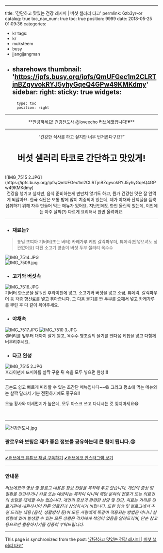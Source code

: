 
---
title: '간단하고 맛있는 건강 레시피 | 버섯 샐러리 타코'
permlink: 6zb3yr-or
catalog: true
toc_nav_num: true
toc: true
position: 9999
date: 2018-05-25 01:09:36
categories:
- kr
tags:
- kr
- muksteem
- busy
- jjangjjangman
- sharehows
thumbnail: 'https://ipfs.busy.org/ipfs/QmUFGec1m2CLRTjnBZqyvokRYJ5yhyGqeQ4GPw49KMKdmy'
sidebar:
    right:
        sticky: true
widgets:
    -
        type: toc
        position: right
---


<center>**안녕하세요! 건강전도사 @loveecho 러브에코입니다!💗**</center>

---

<center><q>건강한 식사를 하고 싶지만 너무 번거롭다구요?</q>
<h1>버섯 샐러리 타코로 간단하고 맛있게!</h1></center>

<br>
![IMG_7515 2.JPG](https://ipfs.busy.org/ipfs/QmUFGec1m2CLRTjnBZqyvokRYJ5yhyGqeQ4GPw49KMKdmy)




<pr>
<center>
건강을 챙기고 싶지만, 음식 준비하는게 만만치 않기도 하고, 뭔가 건강한 맛은 잘 안먹게 되잖아요.
<pr>
한국 식단은 보통 밥에 많이 치중되어 있는데, 제가 야채와 단백질을 듬뿍 섭취하기 위해 자주 만들어 먹는 메뉴가 있어요. 지난번에도 한번 올린적 있는데, 이번에는 아주 살짝(?) 다르게 요리해서 한번 올려봐요.

</p></center>


---

- ### 재료는?
>통밀 또띠아
>기버터(또는 버터)
>카레가루
>케첩
>갈릭파우더, 튜메릭(안넣으셔도 상관없어요)
>다진 소고기
>양송이 버섯
>두부
>샐러리
>옥수수



![IMG_7514.JPG](https://ipfs.busy.org/ipfs/QmVAQrLBBibQKHwA7sAvZjMx594F39U3nDUrHoY3EngnnN)
<br>
![IMG_7509.jpg](https://ipfs.busy.org/ipfs/QmWPoQorPu5fdRKNEYbSB417itHBnjLy6ujJJ4XaUnDmKf)
<br>

- ### 고기와 버섯속
![IMG_7516.JPG](https://ipfs.busy.org/ipfs/QmP57qncMoarQ7bSFM1LiKriniQyfUqLekgMis3nzjQjGA)
<br>
기버터 한스푼을 달궈진 후라이팬에 넣고, 소고기와 버섯을 넣고 소금, 튜메릭, 갈릭파우더 등 각종 향신료를 넣고 볶아줍니다. 그 다음 물기를 짠 두부를 으깨서 넣고 카레가루를 뿌린 후 다 같이 볶아주세요.

- ### 야채속
![IMG_7517.JPG](https://ipfs.busy.org/ipfs/QmYuaZg8J9uSn8yKtTifeQvXE2XU6GSka8YxMUG27XSQ5y)
<pr>
![IMG_7510 3.JPG](https://ipfs.busy.org/ipfs/QmWFiCXFetJWbZej8eJu3jPSnhW8yNGTyoaMZmJm7TYVp9)
<br>
샐러리를 잎부터 대까지 잘게 썰고, 옥수수 병조림의 물기를 뺀다음 케첩을 넣고 다함께 버무려주세요.

- ### 타코 완성
![IMG_7515 2.JPG](https://ipfs.busy.org/ipfs/QmUFGec1m2CLRTjnBZqyvokRYJ5yhyGqeQ4GPw49KMKdmy)
<br>
후라이팬에 또띠아를 살짝 구운 뒤 속을 모두 넣으면 완성!!!

---
곰손도 쉽고 빠르게 따라할 수 있는 초간단 메뉴입니다~~😆
그리고 평소에 먹는 메뉴와는 살짝 달라서 기분 전환하기에도 좋구요!!

오늘 황사와 미세먼지가 높은데, 모두 마스크 쓰고 다니시는 것 잊지마세요😷

<br>

---

![건강전도사.jpg](https://steemitimages.com/DQmP4aGW7C5zgHVev2vDHWAsNqeqjxCALsuTjKK1XYQ3vhP/%E1%84%80%E1%85%A5%E1%86%AB%E1%84%80%E1%85%A1%E1%86%BC%E1%84%8C%E1%85%A5%E1%86%AB%E1%84%83%E1%85%A9%E1%84%89%E1%85%A1.jpg)
### 팔로우와 보팅은 제가 좋은 정보를 공유하는데 큰 힘이 됩니다.😍

---
[✔러브에코 유튜브 채널 구독하기](https://www.youtube.com/c/LoveEchoJin?sub_confirmation=1)
[✔러브에코 인스타그램 보기](https://www.instagram.com/love_echo_jin)


---

### 안내문
*러브에코의 영상 및 블로그 내용은 정보 전달을 목적에 두고 있습니다. 개인의 증상 및 질환을 진단하거나 치료 또는 예방하는 목적이 아니며 해당 분야의 전문가 또는 의료인의 상담을 대체할 수는 없습니다. 개인의 증상과 관련한 상담 및 진단, 치료는 가까운 진료기관에 내원하시어 전문 의료진과 상의하시기 바랍니다. 또한 영상 및 블로그에서 추천 드리는 내용 (음식, 생활방식 등)이 모든 사람에게 똑같이 적용되는 방법은 아니니 실행함에 있어 발생할 수 있는 모든 상황은 각자에게 책임이 있음을 알려드리며, 단순 참고용으로만 활용하시기를 정중히 부탁드립니다.*

- - -

This page is synchronized from the post: ['간단하고 맛있는 건강 레시피 | 버섯 샐러리 타코'](https://steemit.com/@loveecho/6zb3yr-or)

